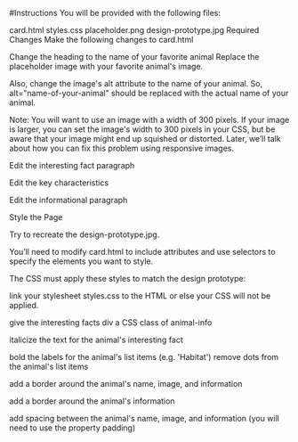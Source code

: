 #Instructions
You will be provided with the following files:

card.html
styles.css
placeholder.png
design-prototype.jpg
Required Changes
Make the following changes to card.html

Change the heading to the name of your favorite animal
Replace the placeholder image with your favorite animal's image.

Also, change the image's alt attribute to the name of your animal. So, alt="name-of-your-animal" should be replaced with the actual name of your animal.

Note: You will want to use an image with a width of 300 pixels. If your image is larger, you can set the image's width to 300 pixels in your CSS, but be aware that your image might end up squished or distorted. Later, we’ll talk about how you can fix this problem using responsive images.

Edit the interesting fact paragraph

Edit the key characteristics

Edit the informational paragraph

Style the Page

Try to recreate the design-prototype.jpg.

You’ll need to modify card.html to include attributes and use selectors to specify the elements you want to style.

The CSS must apply these styles to match the design prototype:

link your stylesheet styles.css to the HTML or else your CSS will not be applied.

give the interesting facts div a CSS class of animal-info

italicize the text for the animal's interesting fact

bold the labels for the animal's list items (e.g. 'Habitat')
remove dots from the animal's list items

add a border around the animal's name, image, and information

add a border around the animal's information

add spacing between the animal's name, image, and information (you will need to use the property padding)